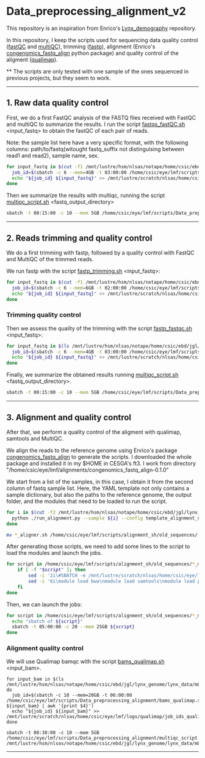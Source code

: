# Data_preprocessing_alignment_v2

This repository is an inspiration from Enrico's [Lynx_demography](https://github.com/Enricobazzi/Lynx_Demography) repository.

In this repository, I keep the scripts used for sequencing data quality control ([fastQC](https://www.bioinformatics.babraham.ac.uk/projects/fastqc/) and [multiQC](https://multiqc.info/docs/)), trimming ([fastp](https://github.com/OpenGene/fastp)), alignment (Enrico's [congenomics_fastq_align](https://github.com/Enricobazzi/congenomics_fastq_align) python package) and quality control of the aligment ([qualimap](http://qualimap.conesalab.org/doc_html/analysis.html)).

** The scripts are only tested with one sample of the ones sequenced in previous projects, but they seem to work.

---

## 1. Raw data quality control

First, we do a first FastQC analysis of the FASTQ files received with FastQC and multiQC to summarize the results. I run the script [fastqs_fastQC.sh](https://github.com/luciamayorf/Data_preprocessing_alignment_v2/blob/main/scripts/fastqs_fastQC.sh) <input_fastq> to obtain the fastQC of each pair of reads.

Note: the sample list here have a very specific format, with the following columns: path/to/fastq(witought fastq_suffix not distinguising between read1 and read2), sample name, sex.

```bash
for input_fastq in $(cut -f1 /mnt/lustre/hsm/nlsas/notape/home/csic/ebd/jgl/lynx_genome/lynx_data/FASTQ_files/fastq_paths_samples_list_old_sequences.txt); do
  job_id=$(sbatch -c 6 --mem=4GB -t 03:00:00 /home/csic/eye/lmf/scripts/Data_preprocessing_alignment/fastqs_fastQC.sh ${input_fastq} | awk '{print $4}')
  echo "${job_id} ${input_fastq}" >> /mnt/lustre/scratch/nlsas/home/csic/eye/lmf/logs/fastqc/job_ids_fastqc_old_sequences.txt
done
```

Then we summarize the results with multiqc, running the script [multiqc_script.sh](https://github.com/luciamayorf/Data_preprocessing_alignment_v2/blob/main/scripts/multiqc_script.sh) <fastq_output_directory>

```bash
sbatch -t 00:15:00 -c 10 --mem 5GB /home/csic/eye/lmf/scripts/Data_preprocessing_alignment/multiqc_script.sh /mnt/lustre/hsm/nlsas/notape/home/csic/ebd/jgl/lynx_genome/lynx_data/FASTQ_files/genome_proyect_backup/fastq_genome_project/fastqc
```

---

## 2. Reads trimming and quality control

We do a first trimming with fastp, followed by a quality control with FastQC and MultiQC of the trimmed reads.

We run fastp with the script [fastp_trimming.sh](https://github.com/luciamayorf/Data_preprocessing_alignment_v2/blob/main/scripts/fastp_trimming.sh) <input_fastq>:
```bash
for input_fastq in $(cut -f1 /mnt/lustre/hsm/nlsas/notape/home/csic/ebd/jgl/lynx_genome/lynx_data/FASTQ_files/fastq_paths_samples_list_old_sequences.txt); do
  job_id=$(sbatch -c 6 --mem=6GB -t 02:00:00 /home/csic/eye/lmf/scripts/Data_preprocessing_alignment/fastp_trimming.sh ${input_fastq} | awk '{print $4}')
  echo "${job_id} ${input_fastq}" >> /mnt/lustre/scratch/nlsas/home/csic/eye/lmf/logs/fastp/job_ids_fastp_old_sequences.txt
done
```

### Trimming quality control

Then we assess the quality of the trimming with the script [fastp_fastqc.sh](https://github.com/luciamayorf/Data_preprocessing_alignment_v2/blob/main/scripts/fastp_fastqc.sh) <input_fastq>:

```bash
for input_fastq in $(ls /mnt/lustre/hsm/nlsas/notape/home/csic/ebd/jgl/lynx_genome/lynx_data/FASTQ_files/genome_proyect_backup/fastq_genome_project/fastp/*.fastp.fastq.gz); do
  job_id=$(sbatch -c 6 --mem=4GB -t 03:00:00 /home/csic/eye/lmf/scripts/Data_preprocessing_alignment/fastp_fastqc.sh ${input_fastq} | awk '{print $4}')
  echo "${job_id} ${input_fastq}" >> /mnt/lustre/scratch/nlsas/home/csic/eye/lmf/logs/fastqc/job_ids_fastqc_old_sequences.txt
done
```

Finally, we summarize the obtained results running [multiqc_script.sh](https://github.com/luciamayorf/Data_preprocessing_alignment_v2/blob/main/scripts/multiqc_script.sh) <fastq_output_directory>.

```bash
sbatch -t 00:15:00 -c 10 --mem 5GB /home/csic/eye/lmf/scripts/Data_preprocessing_alignment/multiqc_script.sh /mnt/lustre/hsm/nlsas/notape/home/csic/ebd/jgl/lynx_genome/lynx_data/FASTQ_files/genome_proyect_backup/fastq_genome_project/fastp/fastqc
```

---

## 3. Alignment and quality control

After that, we perform a quality control of the aligment with qualimap, samtools and MultiQC.

We align the reads to the reference genome using Enrico's package [congenomics_fastq_align](https://github.com/Enricobazzi/congenomics_fastq_align) to generate the scripts. I downloaded the whole package and installed it in my $HOME in CESGA's ft3. I work from directory "/home/csic/eye/lmf/alignments/congenomics_fastq_align-0.1.0"

We start from a list of the samples, in this case, I obtain it from the second column of fastq sample list. Here, the YAML template not only contains a sample dictionary, but also the paths to the reference genome, the output folder, and the modules that need to be loaded to run the script.

```bash
for i in $(cut -f2 /mnt/lustre/hsm/nlsas/notape/home/csic/ebd/jgl/lynx_genome/lynx_data/FASTQ_files/fastq_paths_samples_list_old_sequences.txt | sort -u); do
  python ./run_alignment.py --sample ${i} --config template_alignment_old_sequences.yml --test
done

mv *_aligner.sh /home/csic/eye/lmf/scripts/alignment_sh/old_sequences/
```

After generating those scripts, we need to add some lines to the script to load the modules and launch the jobs.
```bash
for script in /home/csic/eye/lmf/scripts/alignment_sh/old_sequences/*_mLynPar1.2_ref_aligner.sh; do
    if [ -f "$script" ]; then
        sed -i '2i\#SBATCH -e /mnt/lustre/scratch/nlsas/home/csic/eye/lmf/logs/alignments/slurm-%j.err\n#SBATCH -o /mnt/lustre/scratch/nlsas/home/csic/eye/lmf/logs/alignments/slurm-%j.out\n' "$script"
        sed -i '6i\module load bwa\nmodule load samtools\nmodule load picard\nmodule load gatk/3.7-0-gcfedb67\n' "$script"
    fi
done
```

Then, we can launch the jobs:
```bash
for script in /home/csic/eye/lmf/scripts/alignment_sh/old_sequences/*_mLynPar1.2_ref_aligner.sh; do
  echo "sbatch of ${script}"
  sbatch -t 05:00:00 -c 20 --mem 25GB ${script}    
done
```

### Alignment quality control

We will use Qualimap bamqc with the script [bams_qualimap.sh](https://github.com/luciamayorf/Data_preprocessing_alignment_v2/blob/main/scripts/bams_qualimap.sh) <input_bam>. 

```{bash}
for input_bam in $(ls /mnt/lustre/hsm/nlsas/notape/home/csic/ebd/jgl/lynx_genome/lynx_data/mLynPar1.2_ref_bams/old_sequences/*_mLynPar1.2_ref_sorted_rg_merged_sorted_rmdup_indelrealigner.bam); do
  job_id=$(sbatch -c 10 --mem=20GB -t 06:00:00 /home/csic/eye/lmf/scripts/Data_preprocessing_alignment/bams_qualimap.sh ${input_bam} | awk '{print $4}')
  echo "${job_id} ${input_bam}" >> /mnt/lustre/scratch/nlsas/home/csic/eye/lmf/logs/qualimap/job_ids_qualimap_old_sequences.txt
done

sbatch -t 00:30:00 -c 10 --mem 5GB /home/csic/eye/lmf/scripts/Data_preprocessing_alignment/multiqc_script.sh /mnt/lustre/hsm/nlsas/notape/home/csic/ebd/jgl/lynx_genome/lynx_data/mLynPar1.2_ref_bams/old_sequences/qualimap_output
```
---
